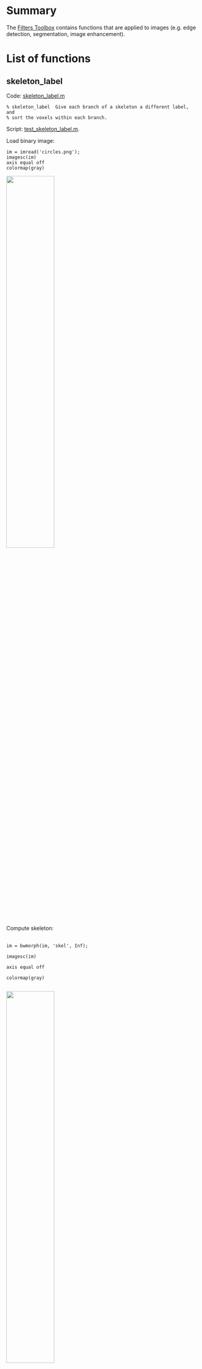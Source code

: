 

# Summary #

The [Filters Toolbox](https://code.google.com/p/gerardus/source/browse/trunk/matlab/FiltersToolbox) contains functions that are applied to images (e.g. edge detection, segmentation, image enhancement).

# List of functions #

## skeleton\_label ##

Code: [skeleton\_label.m](https://code.google.com/p/gerardus/source/browse/trunk/matlab/FiltersToolbox/skeleton_label.m)

```
% skeleton_label  Give each branch of a skeleton a different label, and
% sort the voxels within each branch.
```

Script: [test\_skeleton\_label.m](https://code.google.com/p/gerardus/source/browse/trunk/matlab/test/test_skeleton_label.m).

Load binary image:

```
im = imread('circles.png');
imagesc(im)
axis equal off
colormap(gray)
```

<img width='50%' src='https://gerardus.googlecode.com/svn/wiki/figures/test_skeleton_label-circles.png'>

Compute skeleton:<br>
<br>
<pre><code>im = bwmorph(im, 'skel', Inf);<br>
imagesc(im)<br>
axis equal off<br>
colormap(gray)<br>
</code></pre>

<img width='50%' src='https://gerardus.googlecode.com/svn/wiki/figures/test_skeleton_label-skel.png'>

Split the skeleton into branches, and assign a different label to each branch:<br>
<br>
<pre><code>im = skeleton_label(im);<br>
imagesc(im)<br>
axis equal off<br>
colormap('default')<br>
</code></pre>

<img width='50%' src='https://gerardus.googlecode.com/svn/wiki/figures/test_skeleton_label-lab.png'>